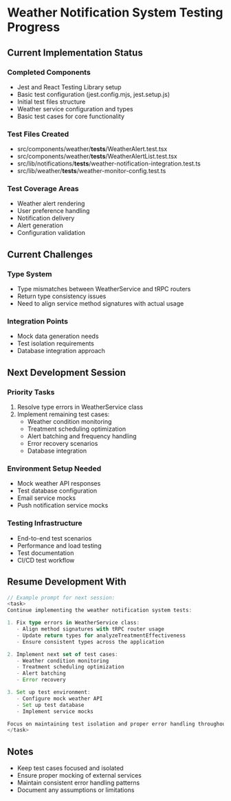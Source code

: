 # Weather Notification System Testing Progress

## Current Implementation Status

### Completed Components
- Jest and React Testing Library setup
- Basic test configuration (jest.config.mjs, jest.setup.js)
- Initial test files structure
- Weather service configuration and types
- Basic test cases for core functionality

### Test Files Created
- src/components/weather/__tests__/WeatherAlert.test.tsx
- src/components/weather/__tests__/WeatherAlertList.test.tsx
- src/lib/notifications/__tests__/weather-notification-integration.test.ts
- src/lib/weather/__tests__/weather-monitor-config.test.ts

### Test Coverage Areas
- Weather alert rendering
- User preference handling
- Notification delivery
- Alert generation
- Configuration validation

## Current Challenges

### Type System
- Type mismatches between WeatherService and tRPC routers
- Return type consistency issues
- Need to align service method signatures with actual usage

### Integration Points
- Mock data generation needs
- Test isolation requirements
- Database integration approach

## Next Development Session

### Priority Tasks
1. Resolve type errors in WeatherService class
2. Implement remaining test cases:
   - Weather condition monitoring
   - Treatment scheduling optimization
   - Alert batching and frequency handling
   - Error recovery scenarios
   - Database integration

### Environment Setup Needed
- Mock weather API responses
- Test database configuration
- Email service mocks
- Push notification service mocks

### Testing Infrastructure
- End-to-end test scenarios
- Performance and load testing
- Test documentation
- CI/CD test workflow

## Resume Development With

```typescript
// Example prompt for next session:
<task>
Continue implementing the weather notification system tests:

1. Fix type errors in WeatherService class:
   - Align method signatures with tRPC router usage
   - Update return types for analyzeTreatmentEffectiveness
   - Ensure consistent types across the application

2. Implement next set of test cases:
   - Weather condition monitoring
   - Treatment scheduling optimization
   - Alert batching
   - Error recovery

3. Set up test environment:
   - Configure mock weather API
   - Set up test database
   - Implement service mocks

Focus on maintaining test isolation and proper error handling throughout.
</task>
```

## Notes
- Keep test cases focused and isolated
- Ensure proper mocking of external services
- Maintain consistent error handling patterns
- Document any assumptions or limitations